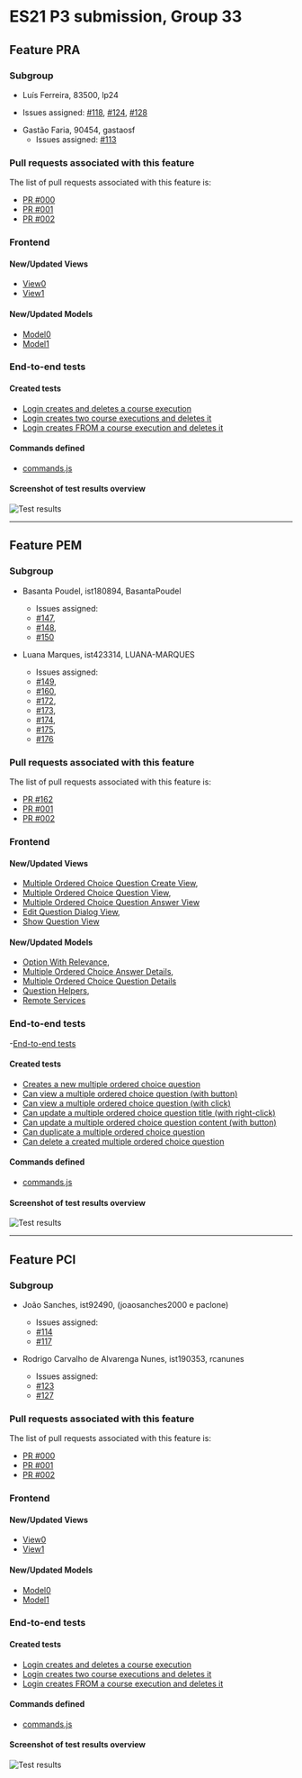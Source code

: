 # ES21 P3 submission, Group 33

## Feature PRA

### Subgroup

  - Luís Ferreira, 83500, lp24
   + Issues assigned: [#118](https://github.com/tecnico-softeng/es21-g33/issues/118), [#124](https://github.com/tecnico-softeng/es21-g33/issues/124), [#128](https://github.com/tecnico-softeng/es21-g33/issues/128)
 - Gastão Faria, 90454, gastaosf
   + Issues assigned: [#113](https://github.com/tecnico-softeng/es21-g33/issues/113)
 
### Pull requests associated with this feature

The list of pull requests associated with this feature is:

 - [PR #000](https://github.com)
 - [PR #001](https://github.com)
 - [PR #002](https://github.com)


### Frontend

#### New/Updated Views

 - [View0](https://github.com)
 - [View1](https://github.com)


#### New/Updated Models

 - [Model0](https://github.com)
 - [Model1](https://github.com)


### End-to-end tests

#### Created tests

 - [Login creates and deletes a course execution](https://github.com/socialsoftware/quizzes-tutor/blob/6dcf668498be3d6e45c84ebf61e81b931bdc797b/frontend/tests/e2e/specs/admin/manageCourseExecutions.js#L10)
 - [Login creates two course executions and deletes it](https://github.com/socialsoftware/quizzes-tutor/blob/6dcf668498be3d6e45c84ebf61e81b931bdc797b/frontend/tests/e2e/specs/admin/manageCourseExecutions.js#L16)
 - [Login creates FROM a course execution and deletes it](https://github.com/socialsoftware/quizzes-tutor/blob/6dcf668498be3d6e45c84ebf61e81b931bdc797b/frontend/tests/e2e/specs/admin/manageCourseExecutions.js#L30)


#### Commands defined

 - [commands.js](https://github.com/socialsoftware/quizzes-tutor/blob/master/frontend/tests/e2e/support/commands.js)

#### Screenshot of test results overview

![Test results](p3-images/cypress_results.png)


---

## Feature PEM

### Subgroup

- Basanta Poudel, ist180894, BasantaPoudel
   + Issues assigned: 
    - [#147](https://github.com/tecnico-softeng/es21-g33/issues/147),
    - [#148](https://github.com/tecnico-softeng/es21-g33/issues/148),
    - [#150](https://github.com/tecnico-softeng/es21-g33/issues/150)
    
- Luana Marques, ist423314, LUANA-MARQUES
   + Issues assigned: 
    - [#149](https://github.com/tecnico-softeng/es21-g33/issues/149), 
    - [#160](https://github.com/tecnico-softeng/es21-g33/issues/160),
    - [#172](https://github.com/tecnico-softeng/es21-g33/issues/172),
    - [#173](https://github.com/tecnico-softeng/es21-g33/issues/173),
    - [#174](https://github.com/tecnico-softeng/es21-g33/issues/174),
    - [#175](https://github.com/tecnico-softeng/es21-g33/issues/175),
    - [#176](https://github.com/tecnico-softeng/es21-g33/issues/176)

### Pull requests associated with this feature

The list of pull requests associated with this feature is:

- [PR #162](https://github.com/tecnico-softeng/es21-g33/pull/162)
- [PR #001](https://github.com)
- [PR #002](https://github.com)


### Frontend

#### New/Updated Views

- [Multiple Ordered Choice Question Create View](https://github.com/tecnico-softeng/es21-g33/blob/develop/frontend/src/components/multiple-ordered-choice/MultipleOrderedChoiceCreate.vue),
- [Multiple Ordered Choice Question View](https://github.com/tecnico-softeng/es21-g33/blob/develop/frontend/src/components/multiple-ordered-choice/MultipleOrderedChoiceView.vue),
- [Multiple Ordered Choice Question Answer View](https://github.com/tecnico-softeng/es21-g33/blob/develop/frontend/src/components/multiple-ordered-choice/MultipleOrderedChoiceAnswer.vue)
- [Edit Question Dialog View](https://github.com/tecnico-softeng/es21-g33/blob/165daf6799d7dc9c2e2313d75a9cb8608e998ebe/frontend/src/views/teacher/questions/EditQuestionDialog.vue),
- [Show Question View](https://github.com/tecnico-softeng/es21-g33/blob/develop/frontend/src/views/teacher/questions/ShowQuestion.vue)



#### New/Updated Models

- [Option With Relevance](https://github.com/tecnico-softeng/es21-g33/blob/develop/frontend/src/models/management/OptionWithRelevance.ts),
- [Multiple Ordered Choice Answer Details](https://github.com/tecnico-softeng/es21-g33/blob/develop/frontend/src/models/management/questions/MultipleOrderedChoiceAnswerDetails.ts),
- [Multiple Ordered Choice Question Details](https://github.com/tecnico-softeng/es21-g33/blob/develop/frontend/src/models/management/questions/MultipleOrderedChoiceQuestionDetails.ts)
- [Question Helpers](https://github.com/tecnico-softeng/es21-g33/blob/develop/frontend/src/services/QuestionHelpers.ts),
- [Remote Services](https://github.com/tecnico-softeng/es21-g33/blob/develop/frontend/src/services/RemoteServices.ts)


### End-to-end tests
-[End-to-end tests](https://github.com/tecnico-softeng/es21-g33/blob/develop/frontend/tests/e2e/specs/teacher/manageMultipleOrderedChoiceQuestionsExecution.js)

#### Created tests

- [Creates a new multiple ordered choice question]()
- [Can view a multiple ordered choice question (with button)]()
- [Can view a multiple ordered choice question (with click)]()
- [Can update a multiple ordered choice question title (with right-click)]()
- [Can update a multiple ordered choice question content (with button)]()
- [Can duplicate a multiple ordered choice question]()
- [Can delete a created multiple ordered choice question]()


#### Commands defined

- [commands.js](https://github.com/socialsoftware/quizzes-tutor/blob/develop/frontend/tests/e2e/support/commands.js)

#### Screenshot of test results overview

![Test results](https://github.com/tecnico-softeng/es21-g33/blob/develop/frontend/public/Screenshot%20of%20test%20results%20overview.png)



---


## Feature PCI

### Subgroup

- João Sanches, ist92490, (joaosanches2000 e paclone)
   + Issues assigned:
	- [#114](https://github.com/tecnico-softeng/es21-g33/issues/114)
	- [#117](https://github.com/tecnico-softeng/es21-g33/issues/117)


 - Rodrigo Carvalho de Alvarenga Nunes, ist190353, rcanunes
   + Issues assigned:
	- [#123](https://github.com/tecnico-softeng/es21-g33/issues/123)
	- [#127](https://github.com/tecnico-softeng/es21-g33/issues/127)

### Pull requests associated with this feature

The list of pull requests associated with this feature is:

- [PR #000](https://github.com)
- [PR #001](https://github.com)
- [PR #002](https://github.com)


### Frontend

#### New/Updated Views

- [View0](https://github.com)
- [View1](https://github.com)


#### New/Updated Models

- [Model0](https://github.com)
- [Model1](https://github.com)


### End-to-end tests

#### Created tests

- [Login creates and deletes a course execution](https://github.com/socialsoftware/quizzes-tutor/blob/6dcf668498be3d6e45c84ebf61e81b931bdc797b/frontend/tests/e2e/specs/admin/manageCourseExecutions.js#L10)
- [Login creates two course executions and deletes it](https://github.com/socialsoftware/quizzes-tutor/blob/6dcf668498be3d6e45c84ebf61e81b931bdc797b/frontend/tests/e2e/specs/admin/manageCourseExecutions.js#L16)
- [Login creates FROM a course execution and deletes it](https://github.com/socialsoftware/quizzes-tutor/blob/6dcf668498be3d6e45c84ebf61e81b931bdc797b/frontend/tests/e2e/specs/admin/manageCourseExecutions.js#L30)


#### Commands defined

- [commands.js](https://github.com/socialsoftware/quizzes-tutor/blob/master/frontend/tests/e2e/support/commands.js)

#### Screenshot of test results overview

![Test results](p3-images/cypress_results.png)

